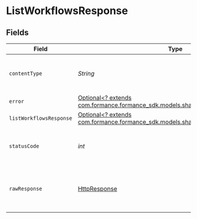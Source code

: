 # ListWorkflowsResponse


## Fields

| Field                                                                                                                             | Type                                                                                                                              | Required                                                                                                                          | Description                                                                                                                       |
| --------------------------------------------------------------------------------------------------------------------------------- | --------------------------------------------------------------------------------------------------------------------------------- | --------------------------------------------------------------------------------------------------------------------------------- | --------------------------------------------------------------------------------------------------------------------------------- |
| `contentType`                                                                                                                     | *String*                                                                                                                          | :heavy_check_mark:                                                                                                                | HTTP response content type for this operation                                                                                     |
| `error`                                                                                                                           | [Optional<? extends com.formance.formance_sdk.models.shared.Error>](../../models/shared/Error.md)                                 | :heavy_minus_sign:                                                                                                                | General error                                                                                                                     |
| `listWorkflowsResponse`                                                                                                           | [Optional<? extends com.formance.formance_sdk.models.shared.ListWorkflowsResponse>](../../models/shared/ListWorkflowsResponse.md) | :heavy_minus_sign:                                                                                                                | List of workflows                                                                                                                 |
| `statusCode`                                                                                                                      | *int*                                                                                                                             | :heavy_check_mark:                                                                                                                | HTTP response status code for this operation                                                                                      |
| `rawResponse`                                                                                                                     | [HttpResponse<InputStream>](https://docs.oracle.com/en/java/javase/11/docs/api/java.net.http/java/net/http/HttpResponse.html)     | :heavy_check_mark:                                                                                                                | Raw HTTP response; suitable for custom response parsing                                                                           |